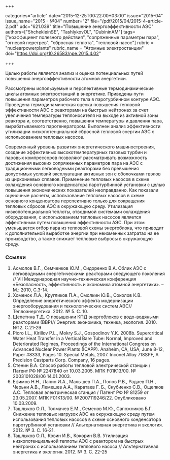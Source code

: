 +++

categories="article"
date="2015-12-25T00:22:00+03:00"
issue="2015-04"
issue_name="2015 - №04"
number="2"
file="/pdf/2015/04/2015-4-article-2.pdf"
udc="621.039"
title="Повышение энергоэффективности АЭС"
authors=["ShchekleinSE", "TashlykovOL", "DubininAM"]
tags=["коэффициент полезного действия", "сопряженные параметры пара", "огневой перегрев", "сбросная теплота", "тепловой насос"]
rubric = "nuclearpowerplants"
rubric_name = "Aтомные электростанции"
doi="https://doi.org/10.26583/npe.2015.4.02"

+++

Целью работы является анализ и оценка потенциальных путей повышения энергоэффективности атомной энергетики.

Рассмотрены используемые и перспективные термодинамические циклы атомных электростанций в энергетике. Приведены пути повышения параметров рабочего тела в паротурбинном контуре АЭС. Проведена термодинамическая оценка повышения тепловой эффективности АЭС с реакторами на быстрых нейтронах за счет увеличения температуры теплоносителя на выходе из активной зоны реактора и, соответственно, повышения температуры и давления пара, вырабатываемого парогенератором. Выполнен анализ эффективности утилизации низкопотенциальной сбросной тепловой энергии АЭС с использованием тепловых насосов.

Современный уровень развития энергетического машиностроения, создание эффективных высокотемпературных газовых турбин и паровых компрессоров позволяют рассматривать возможность достижения высоких сопряженных параметров пара на АЭС с традиционными легководными реакторами без превышения допустимых условий эксплуатации активных зон с оболочками твэлов из циркониевых сплавов. Применение тепловых насосов в схеме охлаждения основного конденсатора паротурбинной установки с целью повышения экономических показателей неоправданно. Как показали оценочные расчеты, использование тепловых насосов в схеме основного конденсатора перспективно только для сокращения тепловых сбросов АЭС в окружающую среду. Утилизация низкопотенциальной теплоты, отводимой системами охлаждения оборудования, с использованием тепловых насосов является эффективным путем повышения эффективности АЭС. При этом уменьшается отбор пара из тепловой схемы энергоблока, что приводит к дополнительной выработке энергии при неизменных затратах на ее производство, а также снижает тепловые выбросы в окружающую среду.


### Ссылки

1. Асмолов В.Г., Семченков Ю.М., Сидоренко В.А. Облик АЭС с легководными энергетическими реакторами следующего поколения // VII Международная научно-техническая конференция «Безопасность, эффективность и экономика атомной энергетики». –М.: 2010, С.3-14.
2. Хоменок Л.А., Кругликов П.А., Смолкин Ю.В., Соколов К.В. Определение энергетического эффекта модернизации энергооборудования и технологических систем АЭС//Теплоэнергетика. 2012. № 5. С. 10.
3. Щепетина Т.Д. О повышении КПД энергоблоков с водо-водяными реакторами (ВВР)// Энергия: экономика, техника, экология. 2010. №12. С.21-29
4. Pioro I.L., Kirillov P.L., Mokry S.J., Gospodinov Y.K. 2008b. Supercritical Water Heat Transfer in a Vertical Bare Tube: Normal, Improved and Deteriorated Regimes, Proceedings of the International Congress on Advanced Nuclear Power Plants (ICAPP). Anaheim, CA, USA, June 8-12, Paper #8333, Pages 10. Special Metals, 2007. Inconel Alloy 718SPF, A Precision Castparts Corp. Company, 16 pages.
5. Стенин В.А. Способ работы тепловой электрической станции / Патент РФ № 2247840 от 10.03.2005. МПК F01K13/00. № 2003101028/06 14.01.2003.
6. Ефимов Н.Н., Лапин И.А., Малышев П.А., Попов Р.В., Радаев П.Н., Черьни А.В., Лемешев А.А., Каратаев Г. Б., Скубиенко С.В., Ощепков А.С. Тепловая электрическая станция / Патент РФ № 81259 от 23.05.2007. МПК F01K13/00. №2007119246/22. Опубликовано 10.03.2009.
7. Ташлыков О.Л., Толмачев Е.М., Семенов М.Ю., Сапожников Б.Г. Снижение тепловых нагрузок АЭС на окружающую среду путем использования тепловых насосов в схеме основного конденсатора паротурбинной установки // Альтернативная энергетика и экология. 2012. № 3. С. 16-21.
8. Ташлыков О.Л., Ковин И.В., Кокорин В.В. Утилизация низкопотенциальной теплоты АЭС с реактором на быстрых нейтронах с использованием теплового насоса // Альтернативная энергетика и экология. 2012. № 3. С. 22-25